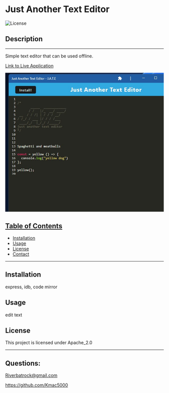 # Just Another Text Editor

![License](https://img.shields.io/badge/License-Apache_2.0-yellow.svg)

## Description

---

Simple text editor that can be used offline.

[Link to Live Application](https://desolate-brushlands-55244.herokuapp.com/)

![Screenshot of Product](./assets/ScreenshotPwa.jpg)

## <ins>Table of Contents</ins>

- [Installation](#installation)
- [Usage](#usage)
- [License](#license)
- [Contact](#questions)

---

## Installation

express, idb, code mirror

## Usage

edit text

## License

This project is licensed under Apache_2.0

---

## Questions:

Riverbatrock@gmail.com

https://github.com/Kmac5000
